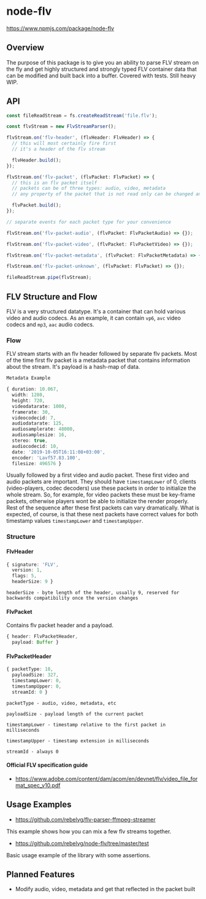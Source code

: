 # node-flv

https://www.npmjs.com/package/node-flv

## Overview

The purpose of this package is to give you an ability to parse FLV stream on the fly and get highly structured and strongly typed FLV container data that can be modified and built back into a buffer. Covered with tests. Still heavy WIP.

## API

```ts
const fileReadStream = fs.createReadStream('file.flv');

const flvStream = new FlvStreamParser();

flvStream.on('flv-header', (flvHeader: FlvHeader) => {
  // this will most certainly fire first
  // it's a header of the flv stream

  flvHeader.build();
});

flvStream.on('flv-packet', (flvPacket: FlvPacket) => {
  // this is an flv packet itself
  // packets can be of three types: audio, video, metadata
  // any property of the packet that is not read only can be changed and the will be reflected in the result of the build packet function

  flvPacket.build();
});

// separate events for each packet type for your convenience

flvStream.on('flv-packet-audio', (flvPacket: FlvPacketAudio) => {});

flvStream.on('flv-packet-video', (flvPacket: FlvPacketVideo) => {});

flvStream.on('flv-packet-metadata', (flvPacket: FlvPacketMetadata) => {});

flvStream.on('flv-packet-unknown', (flvPacket: FlvPacket) => {});

fileReadStream.pipe(flvStream);
```

## FLV Structure and Flow

FLV is a very structured datatype. It's a container that can hold various video and audio codecs. As an example, it can contain `vp6`, `avc` video codecs and `mp3`, `aac` audio codecs.

### Flow

FLV stream starts with an flv header followed by separate flv packets. Most of the time first flv packet is a metadata packet that contains information about the stream. It's payload is a hash-map of data.

```ts
Metadata Example

{ duration: 10.067,
  width: 1280,
  height: 720,
  videodatarate: 1000,
  framerate: 30,
  videocodecid: 7,
  audiodatarate: 125,
  audiosamplerate: 48000,
  audiosamplesize: 16,
  stereo: true,
  audiocodecid: 10,
  date: '2019-10-05T16:11:08+03:00',
  encoder: 'Lavf57.83.100',
  filesize: 496576 }
```

Usually followed by a first video and audio packet. These first video and audio packets are important. They should have `timestampLower` of 0, clients (video-players, codec decoders) use these packets in order to initialize the whole stream. So, for example, for video packets these must be key-frame packets, otherwise players wont be able to initialize the render properly. Rest of the sequence after these first packets can vary dramatically. What is expected, of course, is that these next packets have correct values for both timestamp values `timestampLower` and `timestampUpper`.

### Structure

#### FlvHeader

```ts
{ signature: 'FLV',
  version: 1,
  flags: 5,
  headerSize: 9 }
```

`headerSize - byte length of the header, usually 9, reserved for backwards compatibility once the version changes`

#### FlvPacket

Contains flv packet header and a payload.

```ts
{ header: FlvPacketHeader,
  payload: Buffer }
```

#### FlvPacketHeader

```ts
{ packetType: 18,
  payloadSize: 327,
  timestampLower: 0,
  timestampUpper: 0,
  streamId: 0 }
```

`packetType - audio, video, metadata, etc`

`payloadSize - payload length of the current packet`

`timestampLower - timestamp relative to the first packet in milliseconds`

`timestampUpper - timestamp extension in milliseconds`

`streamId - always 0`

#### Official FLV specification guide

- https://www.adobe.com/content/dam/acom/en/devnet/flv/video_file_format_spec_v10.pdf

## Usage Examples

- https://github.com/rebelvg/flv-parser-ffmpeg-streamer

This example shows how you can mix a few flv streams together.

- https://github.com/rebelvg/node-flv/tree/master/test

Basic usage example of the library with some assertions.

## Planned Features

- Modify audio, video, metadata and get that reflected in the packet built
